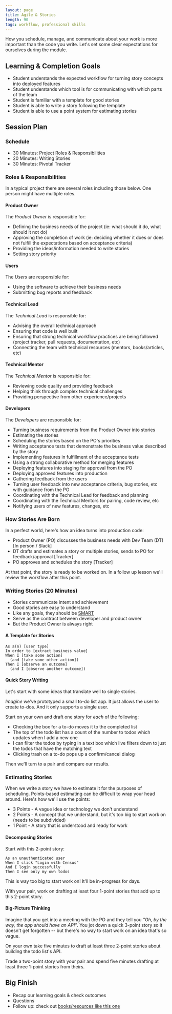 ```yaml
---
layout: page
title: Agile & Stories
length: 90
tags: workflow, professional skills
---
```


How you schedule, manage, and communicate about your work is more important than the code you write. Let's set some clear expectations for ourselves during the module.

## Learning & Completion Goals

* Student understands the expected workflow for turning story concepts into deployed features
* Student understands which tool is for communicating with which parts of the team
* Student is familiar with a template for good stories
* Student is able to write a story following the template
* Student is able to use a point system for estimating stories

## Session Plan

### Schedule

* 30 Minutes: Project Roles & Responsibilities
* 20 Minutes: Writing Stories
* 30 Minutes: Pivotal Tracker

### Roles & Responsibilities

In a typical project there are several roles including those below. One person might have multiple roles.

#### Product Owner

The *Product Owner* is responsible for:

* Defining the business needs of the project (ie: what should it do, what should it not do)
* Approving the completion of work (ie: deciding whether it does or does not fulfill the expectations based on acceptance criteria)
* Providing the ideas/information needed to write stories
* Setting story priority

#### Users

The *Users* are responsible for:

* Using the software to achieve their business needs
* Submitting bug reports and feedback

#### Technical Lead

The *Technical Lead* is responsible for:

* Advising the overall technical approach
* Ensuring that code is well built
* Ensuring that strong technical workflow practices are being followed (project tracker, pull requests, documentation, etc)
* Connecting the team with technical resources (mentors, books/articles, etc)

#### Technical Mentor

The *Technical Mentor* is responsible for:

* Reviewing code quality and providing feedback
* Helping think through complex technical challenges
* Providing perspective from other experience/projects

#### Developers

The *Developers* are responsible for:

* Turning business requirements from the Product Owner into stories
* Estimating the stories
* Scheduling the stories based on the PO's priorities
* Writing acceptance tests that demonstrate the business value described by the story
* Implementing features in fulfillment of the acceptance tests
* Using a strong collaborative method for merging features
* Deploying features into staging for approval from the PO
* Deploying approved features into production
* Gathering feedback from the users
* Turning user feedback into new acceptance criteria, bug stories, etc with guidance from the PO
* Coordinating with the Technical Lead for feedback and planning
* Coordinating with the Technical Mentors for pairing, code review, etc
* Notifying users of new features, changes, etc

### How Stories Are Born

In a perfect world, here's how an idea turns into production code:

* Product Owner (PO) discusses the business needs with Dev Team (DT) [In person / Slack]
* DT drafts and estimates a story or multiple stories, sends to PO for feedback/approval [Tracker]
* PO approves and schedules the story [Tracker]

At that point, the story is ready to be worked on. In a follow up lesson we'll review the workflow after this point.

### Writing Stories (20 Minutes)

* Stories communicate intent and achievement
* Good stories are easy to understand
* Like any goals, they should be [SMART](http://en.wikipedia.org/wiki/SMART_criteria)
* Serve as the contract between developer and product owner
* But the Product Owner is always right

#### A Template for Stories

```plain
As a(n) [user type]
In order to [extract business value]
When I [take some action]
  (and [take some other action])
Then I [observe an outcome]
  (and I [observe another outcome])
```

#### Quick Story Writing

Let's start with some ideas that translate well to single stories.

*Imagine* we've prototyped a small to-do list app. It just allows the user to create to-dos. And it only supports a single user.

Start on your own and draft one story for *each* of the following:

* Checking the box for a to-do moves it to the completed list
* The top of the todo list has a count of the number to todos which updates when I add a new one
* I can filter the todos by typing in a text box which live filters down to just the todos that have the matching text
* Clicking trash on a to-do pops up a confirm/cancel dialog

Then we'll turn to a pair and compare our results.

### Estimating Stories

When we write a story we have to estimate it for the purposes of scheduling. Points-based estimating can be difficult to wrap your head around. Here's how we'll use the points:

* 3 Points - A vague idea or technology we don't understand
* 2 Points - A concept that we understand, but it's too big to start work on (needs to be subdivided)
* 1 Point - A story that is understood and ready for work

#### Decomposing Stories

Start with this 2-point story:

```
As an unauthenticated user
When I click "Login with Census"
And I login successfully
Then I see only my own todos
```

This is way too big to start work on! It'll be in-progress for days.

With your pair, work on drafting at least four 1-point stories that add up to this 2-point story.

#### Big-Picture Thinking

Imagine that you get into a meeting with the PO and they tell you *"Oh, by the way, the app should have an API"*. You jot down a quick 3-point story so it doesn't get forgotten -- but there's no way to start work on an idea that's so vague.

On your own take five minutes to draft at least three 2-point stories about building the todo list's API.

Trade a two-point story with your pair and spend five minutes drafting at least three 1-point stories from theirs.

## Big Finish

* Recap our learning goals & check outcomes
* Questions
* Follow up: check out [books/resources like this one](https://www.amazon.com/Fifty-Quick-Ideas-Improve-Stories/dp/0993088104/ref=sr_1_4?ie=UTF8&qid=1485141290&sr=8-4&keywords=agile+stories)
